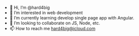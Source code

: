 - 👋 Hi, I’m @hard4big
- 👀 I’m interested in web development
- 🌱 I’m currently learning develop single page app with Angular.
- 💞️ I’m looking to collaborate on JS, Node, etc.
- 📫 How to reach me hard4big@icloud.com

<!---
hard4big/hard4big is a ✨ special ✨ repository because its `README.md` (this file) appears on your GitHub profile.
You can click the Preview link to take a look at your changes.
--->

